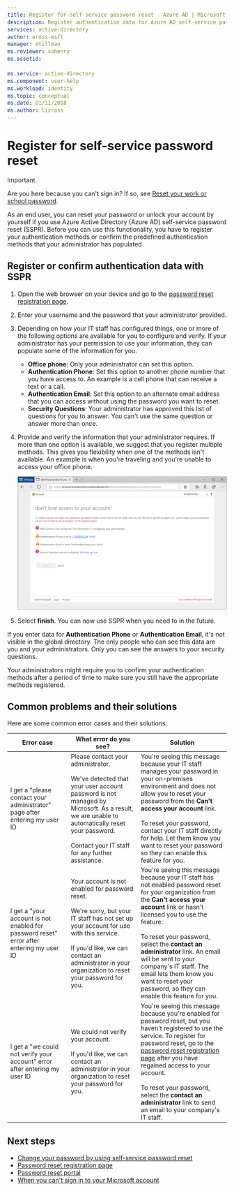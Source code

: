 ```yaml
---
title: Register for self-service password reset - Azure AD | Microsoft Docs
description: Register authentication data for Azure AD self-service password reset
services: active-directory
author: eross-msft
manager: mtillman
ms.reviewer: sahenry
ms.assetid:

ms.service: active-directory
ms.component: user-help
ms.workload: identity
ms.topic: conceptual
ms.date: 01/11/2018
ms.author: lizross
---
```


# Register for self-service password reset

> [!IMPORTANT]
> Are you here because you can't sign in? If so, see [Reset your work or school password](active-directory-passwords-update-your-own-password.md).

As an end user, you can reset your password or unlock your account by yourself if you use Azure Active Directory (Azure AD) self-service password reset (SSPR). Before you can use this functionality, you have to register your authentication methods or confirm the predefined authentication methods that your administrator has populated.

## Register or confirm authentication data with SSPR

1. Open the web browser on your device and go to the [password reset registration page](https://aka.ms/ssprsetup).
2. Enter your username and the password that your administrator provided.
3. Depending on how your IT staff has configured things, one or more of the following options are available for you to configure and verify. If your administrator has your permission to use your information, they can populate some of the information for you.
    * **Office phone**: Only your administrator can set this option.
    * **Authentication Phone**: Set this option to another phone number that you have access to. An example is a cell phone that can receive a text or a call.
    * **Authentication Email**: Set this option to an alternate email address that you can access without using the password you want to reset.
    * **Security Questions**: Your administrator has approved this list of questions for you to answer. You can't use the same question or answer more than once.
4. Provide and verify the information that your administrator requires. If more than one option is available, we suggest that you register multiple methods. This gives you flexibility when one of the methods isn't available. An example is when you're traveling and you're unable to access your office phone.

    ![Register authentication methods and select finish][Register]

5. Select **finish**. You can now use SSPR when you need to in the future.

If you enter data for **Authentication Phone** or **Authentication Email**, it's not visible in the global directory. The only people who can see this data are you and your administrators. Only you can see the answers to your security questions.

Your administrators might require you to confirm your authentication methods after a period of time to make sure you still have the appropriate methods registered.

## Common problems and their solutions

 Here are some common error cases and their solutions:

| Error case| What error do you see?| Solution |
| --- | --- | --- |
| I get a "please contact your administrator" page after entering my user ID | Please contact your administrator. <br> <br> We've detected that your user account password is not managed by Microsoft. As a result, we are unable to automatically reset your password. <br> <br> Contact your IT staff for any further assistance. | You're seeing this message because your IT staff manages your password in your on-premises environment and does not allow you to reset your password from the **Can't access your account** link. <br> <br> To reset your password, contact your IT staff directly for help. Let them know you want to reset your password so they can enable this feature for you.|
| I get a "your account is not enabled for password reset" error after entering my user ID | Your account is not enabled for password reset. <br> <br> We're sorry, but your IT staff has not set up your account for use with this service. <br> <br> If you'd like, we can contact an administrator in your organization to reset your password for you. | You're seeing this message because your IT staff has not enabled password reset for your organization from the **Can't access your account** link or hasn't licensed you to use the feature. <br> <br> To reset your password, select the **contact an administrator** link. An email will be sent to your company's IT staff. The email lets them know you want to reset your password, so they can enable this feature for you. |
| I get a "we could not verify your account" error after entering my user ID | We could not verify your account. <br> <br> If you'd like, we can contact an administrator in your organization to reset your password for you. | You're seeing this message because you're enabled for password reset, but you haven't registered to use the service. To register for password reset, go to the [password reset registration page](https://aka.ms/ssprsetup) after you have regained access to your account. <br> <br> To reset your password, select the **contact an administrator** link to send an email to your company's IT staff. |

## Next steps

* [Change your password by using self-service password reset](active-directory-passwords-update-your-own-password.md)
* [Password reset registration page](https://aka.ms/ssprsetup)
* [Password reset portal](https://passwordreset.microsoftonline.com/)
* [When you can't sign in to your Microsoft account](https://support.microsoft.com/help/12429/microsoft-account-sign-in-cant)

[Register]: ./media/active-directory-passwords-reset-register/register-2-methods.png "Password Reset Registration page showing the registered methods and the finish button"

